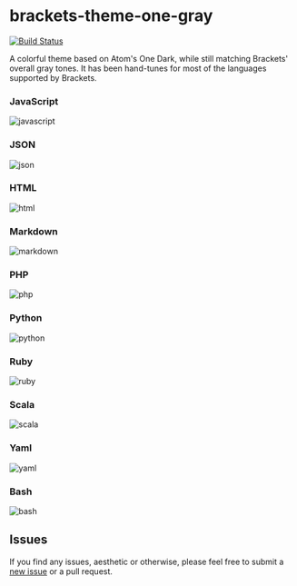 # brackets-theme-one-gray

[![Build Status](https://travis-ci.org/catdad/brackets-theme-one-gray.svg?branch=master)](https://travis-ci.org/catdad/brackets-theme-one-gray)

A colorful theme based on Atom's One Dark, while still matching Brackets' overall gray tones. It has been hand-tunes for most of the languages supported by Brackets.

### JavaScript

![javascript](https://cloud.githubusercontent.com/assets/2205537/20327931/5dc88680-ab5d-11e6-995e-d9f48bf06a25.png)

### JSON

![json](http://www.googledrive.com/host/0BzobV6zzoAikQi11bkZfcGUxNmc/json.png)

### HTML

![html](http://www.googledrive.com/host/0BzobV6zzoAikQi11bkZfcGUxNmc/html.png)

### Markdown

![markdown](http://www.googledrive.com/host/0BzobV6zzoAikQi11bkZfcGUxNmc/markdown.png)

### PHP

![php](http://www.googledrive.com/host/0BzobV6zzoAikQi11bkZfcGUxNmc/php.png)

### Python

![python](http://www.googledrive.com/host/0BzobV6zzoAikQi11bkZfcGUxNmc/python.png)

### Ruby

![ruby](http://www.googledrive.com/host/0BzobV6zzoAikQi11bkZfcGUxNmc/ruby.png)

### Scala

![scala](http://www.googledrive.com/host/0BzobV6zzoAikQi11bkZfcGUxNmc/scala.png)

### Yaml

![yaml](http://www.googledrive.com/host/0BzobV6zzoAikQi11bkZfcGUxNmc/yaml.png)

### Bash

![bash](http://www.googledrive.com/host/0BzobV6zzoAikQi11bkZfcGUxNmc/bash.png)

## Issues

If you find any issues, aesthetic or otherwise, please feel free to submit a [new issue](https://github.com/catdad/brackets-theme-one-gray/issues/new) or a pull request.
